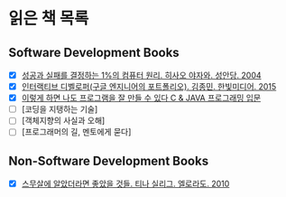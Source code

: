 # 읽은 책 목록

## Software Development Books
- [x] [성공과 실패를 결정하는 1%의 컴퓨터 원리. 히사오 야자와. 성안당. 2004](https://github.com/gwonsungjun/TIL/blob/master/Book-Review/1%25-computer-principle-that-determines-success-and-failure.md)
- [x] [인터랙티브 디벨로퍼(구글 엔지니어의 포트폴리오). 김종민. 한빛미디어. 2015](https://github.com/gwonsungjun/TIL/blob/master/Book-Review/Interactive-Developer.md)
- [x] [이렇게 하면 나도 프로그램을 잘 만들 수 있다 C & JAVA 프로그래밍 입문](https://github.com/gwonsungjun/TIL/blob/master/Book-Review/This-way-I-can-make-a-good-program1.md)
- [ ] [코딩을 지탱하는 기술]
- [ ] [객체지향의 사실과 오해]
- [ ] [프로그래머의 길, 멘토에게 묻다]

## Non-Software Development Books
- [x] [스무살에 알았더라면 좋았을 것들. 티나 실리그. 엘로라도. 2010](https://github.com/gwonsungjun/TIL/blob/master/Book-Review/What-would-have-been-nice-if-I'd-known-at-age-20.md)
